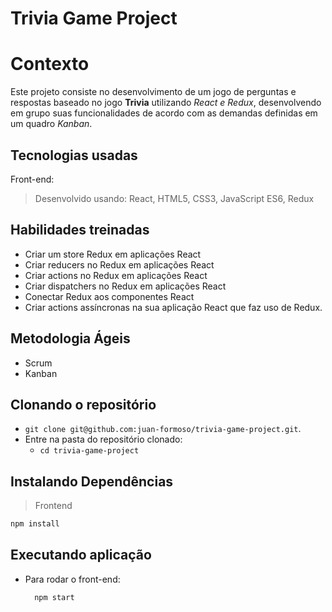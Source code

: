# Trivia Game Project

# Contexto
Este projeto consiste no desenvolvimento de um jogo de perguntas e respostas baseado no jogo **Trivia** utilizando _React e Redux_, desenvolvendo em grupo suas funcionalidades de acordo com as demandas definidas em um quadro _Kanban_.

## Tecnologias usadas

Front-end:
> Desenvolvido usando: React, HTML5, CSS3, JavaScript ES6, Redux

## Habilidades treinadas

* Criar um store Redux em aplicações React
* Criar reducers no Redux em aplicações React
* Criar actions no Redux em aplicações React
* Criar dispatchers no Redux em aplicações React
* Conectar Redux aos componentes React
* Criar actions assíncronas na sua aplicação React que faz uso de Redux.

## Metodologia Ágeis

* Scrum
* Kanban

## Clonando o repositório

  * `git clone git@github.com:juan-formoso/trivia-game-project.git`.
  * Entre na pasta do repositório clonado:
    * `cd trivia-game-project`

## Instalando Dependências

> Frontend
```bash
npm install
``` 

## Executando aplicação

* Para rodar o front-end:

  ```
    npm start
  ```
